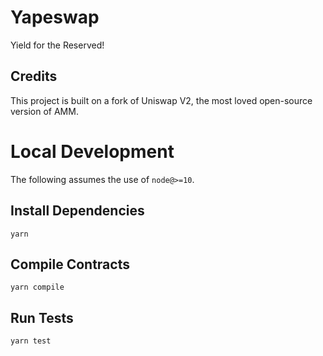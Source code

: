 # Yapeswap

Yield for the Reserved!

## Credits

This project is built on a fork of Uniswap V2, the most loved open-source version of AMM.

# Local Development

The following assumes the use of `node@>=10`.

## Install Dependencies

`yarn`

## Compile Contracts

`yarn compile`

## Run Tests

`yarn test`
